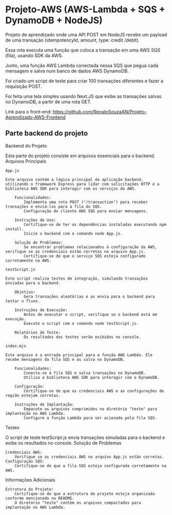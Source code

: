 # Projeto-AWS (AWS-Lambda + SQS + DynamoDB + NodeJS)

Projeto de aprendizado onde uma API POST em NodeJS recebe um payload de uma transação (idempotencyId, amount, type: credit /debit).

Essa rota executa uma função que coloca a transação em uma AWS SQS (fila), usando SDK da AWS.

Junto, uma função AWS Lambda conectada nessa SQS que pegua cada mensagem e salva num banco de dados AWS DynamoDB.

Foi criado um script de teste para criar 100 transações diferentes e fazer a requisição POST.

Foi feita uma tela simples usando Next.JS que exibe as transações salvas no DynamoDB, a partir de uma rota GET.

Link para o front-end: https://github.com/RenatoSouzaAN/Projeto-Aprendizado-AWS-Frontend

## Parte backend do projeto

Backend do Projeto

Esta parte do projeto consiste em arquivos essenciais para o backend.
Arquivos Principais

    App.js

    Este arquivo contém a lógica principal da aplicação backend, utilizando o framework Express para lidar com solicitações HTTP e a biblioteca AWS SDK para interagir com os serviços da AWS.

        Funcionalidades:
            Implementa uma rota POST ("/transaction") para receber transações e enviá-las para a fila do SQS.
            Configuração do cliente AWS SQS para enviar mensagens.

        Instruções de Uso:
            Certifique-se de ter as dependências instaladas executando npm install.
            Inicie o backend com o comando node App.js.

        Solução de Problemas:
            Se encontrar problemas relacionados à configuração da AWS, verifique se as credenciais estão corretas no arquivo App.js.
            Certifique-se de que o serviço SQS esteja configurado corretamente na AWS.

    testScript.js

    Este script realiza testes de integração, simulando transações enviadas para o backend.

        Objetivo:
            Gera transações aleatórias e as envia para o backend para testar o fluxo.

        Instruções de Execução:
            Antes de executar o script, verifique se o backend está em execução.
            Execute o script com o comando node testScript.js.

        Relatórios de Teste:
            Os resultados dos testes serão exibidos no console.

    index.mjs

    Este arquivo é a entrada principal para a função AWS Lambda. Ele recebe mensagens da fila SQS e as salva no DynamoDB.

        Funcionalidades:
            Conecta-se à fila SQS e salva transações no DynamoDB.
            Utiliza a biblioteca AWS SDK para interagir com o DynamoDB.

        Configuração:
            Certifique-se de que as credenciais AWS e as configurações de região estejam corretas.

        Instruções de Implantação:
            Empacote os arquivos comprimidos no diretório "teste" para implantação no AWS Lambda.
            Configure a função Lambda para ser acionada pela fila SQS.

Testes

O script de teste testScript.js envia transações simuladas para o backend e exibe os resultados no console.
Solução de Problemas

    Credenciais AWS:
        Verifique se as credenciais AWS no arquivo App.js estão corretas.
    Configuração SQS:
        Certifique-se de que a fila SQS esteja configurada corretamente na AWS.

Informações Adicionais

    Estrutura do Projeto:
        Certifique-se de que a estrutura do projeto esteja organizada conforme mencionado no README.
        O diretório "teste" contém os arquivos compactados para implantação no AWS Lambda.
